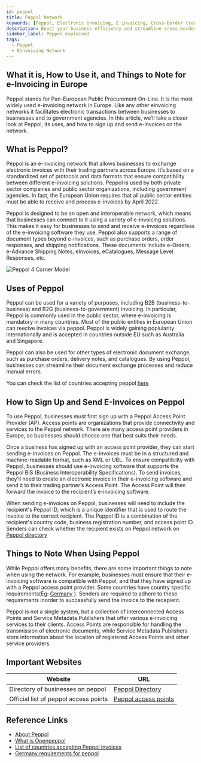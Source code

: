 ```yaml
---
id: peppol
title: Peppol Network
keywords: [Peppol, Electronic invoicing, E-invoicing, Cross-border transactions, Procurement, Country-specific requirements, Digitalization, VAT compliance, Tax regulations, Invoice requirements, E-procurement, European Union, Public sector, Business-to-government (B2G), Business-to-business (B2B), Invoice validation, Invoice processing, Supply chain management, Standards-based interoperability, EDI (Electronic Data Interchange),AP (Accounts Payable), AR (Accounts Receivable), Service providers, Data security, Business efficiency, Cost savings, Data sharing, Interoperability standards, Openpeppol,Digital transformation, OECD]
description: Boost your business efficiency and streamline cross-border transactions with Peppol, the global electronic invoicing standard. Our comprehensive guide covers everything from implementation and benefits to country-specific requirements, VAT compliance, tax regulations, invoice processing, and more. Learn how to achieve cost savings, improve supply chain management, and enhance business-to-government (B2G) and business-to-business (B2B) transactions with this essential e-procurement tool. Discover Peppol's standards-based interoperability, EDI (Electronic Data Interchange), invoice validation, and secure data sharing.
sidebar_label: Peppol explained
tags:
  - Peppol
  - Einvoiving Network
---
```


## What it is, How to Use it, and Things to Note for e-Invoicing in Europe

Peppol stands for Pan-European Public Procurement On-Line. It is the most widely used e-invoicing network in Europe. Like any other einvoicing networks it facilitates electronic transactions between businesses to businesses and to government agencies. In this article, we’ll take a closer look at Peppol, its uses, and how to sign up and send e-invoices on the network.


## What is Peppol?

Peppol is an e-invoicing network that allows businesses to exchange electronic invoices with their trading partners across Europe. It’s based on a standardized set of protocols and data formats that ensure compatibility between different e-invoicing solutions. Peppol is used by both private sector companies and public sector organizations, including government agencies. In fact, the European Union requires that all public sector entities must be able to receive and process e-invoices by April 2022.

Peppol is designed to be an open and interoperable network, which means that businesses can connect to it using a variety of e-invoicing solutions. This makes it easy for businesses to send and receive e-invoices regardless of the e-invoicing software they use. Peppol also supports a range of document types beyond e-invoices, such as purchase orders, order responses, and shipping notifications.  These documents include e-Orders, e-Advance Shipping Notes, eInvoices, eCatalogues, Message Level Responses, etc.

![Peppol 4 Corner Model](/img/einvoicing-peppol-four-corner-model.png)

## Uses of Peppol
Peppol can be used for a variety of purposes, including B2B (business-to-business) and B2G (business-to-government) invoicing. In particular, Peppol is commonly used in the public sector, where e-invoicing is mandatory in many countries. Most of the public entities in European Union can reecive invoices via peppol. Peppol is widely gaining poplularity internationally and is accepted in countries outside EU such as Australia and Singapore. 

Peppol can also be used for other types of electronic document exchange, such as purchase orders, delivery notes, and catalogues. By using Peppol, businesses can streamline their document exchange processes and reduce manual errors.

You can check the list of countries accepting peppol [here](/docs/einvoicing-status-networks/)

## How to Sign Up and Send E-Invoices on Peppol
To use Peppol, businesses must first sign up with a Peppol Access Point Provider (AP). Access points are organizations that provide connectivity and services to the Peppol network. There are many access point providers in Europe, so businesses should choose one that best suits their needs.

Once a business has signed up with an access point provider, they can start sending e-invoices on Peppol. The e-invoices must be in a structured and machine-readable format, such as XML or UBL. To ensure compatibility with Peppol, businesses should use e-invoicing software that supports the Peppol BIS (Business Interoperability Specifications). To send invoices, they’ll need to create an electronic invoice in their e-invoicing software and send it to their trading partner’s Access Point. The Access Point will then forward the invoice to the recipient’s e-invoicing software.

When sending e-invoices on Peppol, businesses will need to include the recipient's Peppol ID, which is a unique identifier that is used to route the invoice to the correct recipient. The Peppol ID is a combination of the recipient's country code, business registration number, and access point ID. Senders can check whether the recipient exists on Peppol network on [Peppol directory](https://directory.peppol.eu/public) 

## Things to Note When Using Peppol
While Peppol offers many benefits, there are some important things to note when using the network. For example, businesses must ensure that their e-invoicing software is compatible with Peppol, and that they have signed up with a Peppol access point provider. Some countries have country specific requirements(Eg: [Germany](/docs/einvoicing/country-wise-requirements-for-peppol#germany) ). Senders are required to adhere to these requirements inorder to successfully send the invoice to the recepient. 

Peppol is not a single system, but a collection of interconnected Access Points and Service Metadata Publishers that offer various e-invoicing services to their clients. Access Points are responsible for handling the transmission of electronic documents, while Service Metadata Publishers store information about the location of registered Access Points and other service providers.

## Important Websites
|Website| URL|
|--|--|
|Directory of businesses on peppol|[Peppol Directory](https://directory.peppol.eu/public)|
|Official list of peppol access points|[Peppol access points](https://peppol.eu/who-is-who/peppol-certified-aps/)|

## Reference Links
* [About Peppol](https://peppol.org/about/)
* [What is Openpeppol](https://peppol.eu/about-openpeppol/what-is-openpeppol/)
* [List of countries accepting Peppol invoices](https://peppol.eu/what-is-peppol/peppol-country-profiles/)
* [Germany requirements for peppol](https://xeinkauf.de/peppol/nationale-anforderungen-im-peppol-netzwerk/)
